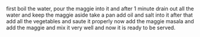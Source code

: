 first boil the water,
pour the maggie into it
and after 1 minute drain out all the water and keep the maggie aside
take a pan add oil and salt into it
after that add all the vegetables and saute it properly
now add the maggie masala and add the maggie and mix it very well 
and now it is ready to be served.
